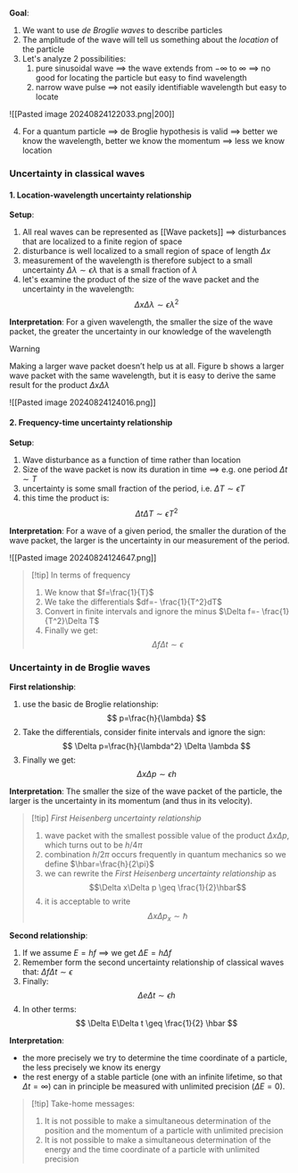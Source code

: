 
**Goal**:
1. We want to use *de Broglie waves* to describe particles
2. The amplitude of the wave will tell us something about the *location* of the particle
3. Let's analyze 2 possibilities:
	1. pure sinusoidal wave 
	   $\implies$ the wave extends from $-\infty$ to $\infty$ 
	   $\implies$ no good for locating the particle but easy to find wavelength
	2. narrow wave pulse 
	   $\implies$ not easily identifiable wavelength but easy to locate
 
![[Pasted image 20240824122033.png|200]]

4. For a quantum particle 
   $\implies$ de Broglie hypothesis is valid
   $\implies$ better we know the wavelength, better we know the momentum
   $\implies$ less we know location

### Uncertainty in classical waves

#### 1. Location-wavelength uncertainty relationship

**Setup**:
1. All real waves can be represented as [[Wave packets]] $\implies$ disturbances that are localized to a finite region of space
2. disturbance is well localized to a small region of space of length $\Delta x$
3. measurement of the wavelength is therefore subject to a small uncertainty $\Delta\lambda \sim \epsilon\lambda$ that is a small fraction of $\lambda$
4. let's examine the product of the size of the wave packet and the uncertainty in the wavelength:
$$
\Delta x\Delta\lambda\sim\epsilon\lambda^2
$$

**Interpretation**:
For a given wavelength, the smaller the size of the wave packet, the greater the uncertainty in our knowledge of the wavelength

>[!warning]
>Making a larger wave packet doesn’t help us at all. Figure b shows a larger wave packet with the same wavelength, but it is easy to derive the same result for the product $\Delta x \Delta\lambda$

![[Pasted image 20240824124016.png]]

#### 2. Frequency-time uncertainty relationship

**Setup**:
1. Wave disturbance as a function of time rather than location
2. Size of the wave packet is now its duration in time $\implies$ e.g. one period $\Delta t \sim T$
3. uncertainty is some small fraction of the period, i.e. $\Delta T \sim \epsilon T$
4. this time the product is:
$$
\Delta t\Delta T\sim\epsilon T^2
$$

**Interpretation**:
For a wave of a given period, the smaller the duration of the wave packet, the larger is the uncertainty in our measurement of the period.

![[Pasted image 20240824124647.png]]

>[!tip] In terms of frequency
>1. We know that $f=\frac{1}{T}$
>2. We take the differentials $df=- \frac{1}{T^2}dT$
>3. Convert in finite intervals and ignore the minus $\Delta f=- \frac{1}{T^2}\Delta T$
>4. Finally we get:
>   $$ \Delta f\Delta t \sim \epsilon$$

### Uncertainty in de Broglie waves

**First relationship**:
1. use the basic de Broglie relationship:
$$
p=\frac{h}{\lambda}
$$
2. Take the differentials, consider finite intervals and ignore the sign:
$$
\Delta p=\frac{h}{\lambda^2} \Delta \lambda
$$
3. Finally we get:
$$
\Delta x \Delta p \sim \epsilon h
$$

**Interpretation**:
The smaller the size of the wave packet of the particle, the larger is the uncertainty in its momentum (and thus in its velocity).

>[!tip] *First Heisenberg uncertainty relationship*
>1. wave packet with the smallest possible value of the product $\Delta x\Delta p$, which turns out to be $h / 4\pi$
>2. combination $h / 2\pi$ occurs frequently in quantum mechanics so we define $\hbar=\frac{h}{2\pi}$
>3. we can rewrite the *First Heisenberg uncertainty relationship* as $$\Delta x\Delta p \geq \frac{1}{2}\hbar$$
>4. it is acceptable to write $$\Delta x\Delta p_{x}\sim \hbar$$

**Second relationship**:
1. If we assume $E=hf$  $\implies$ we get $\Delta E = h\Delta f$
2. Remember form the second uncertainty relationship of classical waves that: $\Delta f \Delta t \sim \epsilon$
3. Finally:
$$
\Delta e\Delta t \sim \epsilon h
$$
4. In other terms:
$$
\Delta E\Delta t \geq \frac{1}{2} \hbar
$$

**Interpretation**:
- the more precisely we try to determine the time coordinate of a particle, the less precisely we know its energy
- the rest energy of a stable particle (one with an infinite lifetime, so that $\Delta t = \infty$) can in principle be measured with unlimited precision ($\Delta E=0$).

>[!tip] Take-home messages:
>1. It is not possible to make a simultaneous determination of the position and the momentum of a particle with unlimited precision
>2. It is not possible to make a simultaneous determination of the energy and the time coordinate of a particle with unlimited precision

